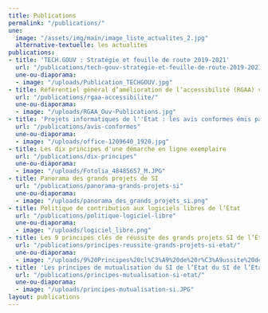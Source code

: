```yaml
---
title: Publications
permalink: "/publications/"
une:
  image: "/assets/img/main/image_liste_actualites_2.jpg"
  alternative-textuelle: les actualites
publications:
- title: 'TECH.GOUV : Stratégie et feuille de route 2019-2021'
  url: "/publications/tech-gouv-strategie-et-feuille-de-route-2019-2021/"
  une-ou-diaporama:
  - image: "/uploads/Publication_TECHGOUV.jpg"
- title: Référentiel général d’amélioration de l’accessibilité (RGAA) version 4
  url: "/publications/rgaa-accessibilite/"
  une-ou-diaporama:
  - image: "/uploads/RGAA_Ouv-Publications.jpg"
- title: 'Projets informatiques de l''État : les avis conformes émis par la DINSIC'
  url: "/publications/avis-conformes"
  une-ou-diaporama:
  - image: "/uploads/office-1209640_1920.jpg"
- title: Les dix principes d'une démarche en ligne exemplaire
  url: "/publications/dix-principes"
  une-ou-diaporama:
  - image: "/uploads/Fotolia_48485657_M.JPG"
- title: Panorama des grands projets de SI
  url: "/publications/panorama-grands-projets-si"
  une-ou-diaporama:
  - image: "/uploads/panorama_des_grands_projets_si.png"
- title: Politique de contribution aux logiciels libres de l’État
  url: "/publications/politique-logiciel-libre"
  une-ou-diaporama:
  - image: "/uploads/logiciel_libre.png"
- title: Les 9 principes clés de réussite des grands projets SI de l’État
  url: "/publications/principes-reussite-grands-projets-si-etat/"
  une-ou-diaporama:
  - image: "/uploads/9%20Principes%20cl%C3%A9%20de%20r%C3%A9ussite%20des%20grands%20projets%20SI.JPG"
- title: 'Les principes de mutualisation du SI de l’Etat du SI de l’Etat '
  url: "/publications/principes-mutualisation-si-etat/"
  une-ou-diaporama:
  - image: "/uploads/principes-mutualisation-si.JPG"
layout: publications
---
```


<!-- - title: Accompagnement à la circulation des données -->
<!--   url: "/publications/accompagnement-circulation-donnees" -->
<!--   une-ou-diaporama: -->
<!--   - image: "/uploads/null-und-eins-001.jpg" -->

